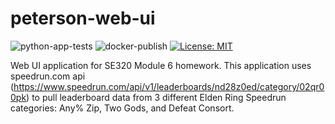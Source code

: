 # peterson-web-ui
![python-app-tests](https://github.com/autumnpeterson24/peterson-web-ui/actions/workflows/python-app-tests.yml/badge.svg?event=push)
![docker-publish](https://github.com/autumnpeterson24/peterson-web-ui/actions/workflows/docker-publish.yml/badge.svg?event=push)
[![License: MIT](https://img.shields.io/badge/License-MIT-yellow.svg)](https://opensource.org/licenses/MIT)

Web UI application for SE320 Module 6 homework.
This application uses speedrun.com api (https://www.speedrun.com/api/v1/leaderboards/nd28z0ed/category/02qr00pk) to pull leaderboard data from 3 different Elden Ring Speedrun categories: Any% Zip, Two Gods, and Defeat Consort.
